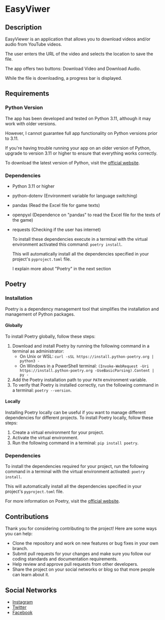 # EasyViwer

## Description

EasyViewer is an application that allows you to download videos and/or audio from YouTube videos.

The user enters the URL of the video and selects the location to save the file.

The app offers two buttons: Download Video and Download Audio.

While the file is downloading, a progress bar is displayed.

## Requirements

### Python Version

The app has been developed and tested on Python 3.11, although it may work with older versions.

However, I cannot guarantee full app functionality on Python versions prior to 3.11.

If you're having trouble running your app on an older version of Python, upgrade to version 3.11 or higher to ensure that everything works correctly.

To download the latest version of Python, visit the [official website](https://www.python.org/downloads).

### Dependencies

* Python 3.11 or higher
* python-dotenv (Environment variable for language switching)
* pandas (Read the Excel file for game texts)
* openpyxl (Dependence on "pandas" to read the Excel file for the texts of the game)
* requests (Checking if the user has internet)

  To install these dependencies execute in a terminal with the virtual environment activated this command: `poetry install`.

  This will automatically install all the dependencies specified in your project's `pyproject.toml` file.

  I explain more about "Poetry" in the next section

## Poetry

### Installation

Poetry is a dependency management tool that simplifies the installation and management of Python packages.

#### Globally

To install Poetry globally, follow these steps:

1. Download and install Poetry by running the following command in a terminal as administrator:
   * On Unix or WSL: `curl -sSL https://install.python-poetry.org | python3 -`
   * On Windows in a PowerShell terminal: `(Invoke-WebRequest -Uri https://install.python-poetry.org -UseBasicParsing).Content | py -`
2. Add the Poetry installation path to your `PATH` environment variable.
3. To verify that Poetry is installed correctly, run the following command in a terminal: `poetry --version`.

#### Locally

Installing Poetry locally can be useful if you want to manage different dependencies for different projects. To install Poetry locally, follow these steps:

1. Create a virtual environment for your project.
2. Activate the virtual environment.
3. Run the following command in a terminal: `pip install poetry`.

### Dependencies

To install the dependencies required for your project, run the following command in a terminal with the virtual environment activated: `poetry install`.

This will automatically install all the dependencies specified in your project's `pyproject.toml` file.

For more information on Poetry, visit the [official website](https://python-poetry.org).

## Contributions

Thank you for considering contributing to the project! Here are some ways you can help:

* Clone the repository and work on new features or bug fixes in your own branch.
* Submit pull requests for your changes and make sure you follow our coding standards and documentation requirements.
* Help review and approve pull requests from other developers.
* Share the project on your social networks or blog so that more people can learn about it.

## Social Networks

* [Instagram](https://www.instagram.com/raulf1foreveryt_oficial/?hl=en)
* [Twitter](https://twitter.com/F1foreverRaul)
* [Facebook](https://www.facebook.com/Raul-F1forever-114186780454598/)
